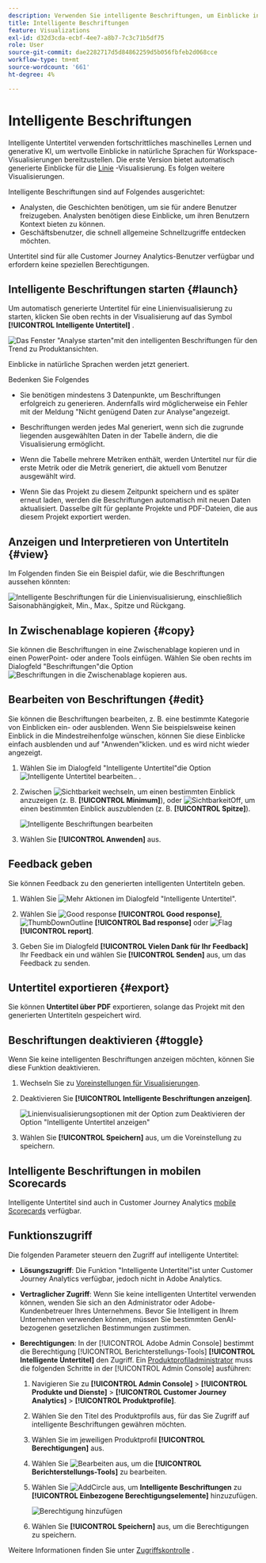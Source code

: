 ```yaml
---
description: Verwenden Sie intelligente Beschriftungen, um Einblicke in natürliche Sprachen zu generieren, damit Trends schnell in Visualisierungen auftauchen können.
title: Intelligente Beschriftungen
feature: Visualizations
exl-id: d32d3cda-ecbf-4ee7-a8b7-7c3c71b5df75
role: User
source-git-commit: dae2282717d5d84862259d5b056fbfeb2d068cce
workflow-type: tm+mt
source-wordcount: '661'
ht-degree: 4%

---
```


# Intelligente Beschriftungen

Intelligente Untertitel verwenden fortschrittliches maschinelles Lernen und generative KI, um wertvolle Einblicke in natürliche Sprachen für Workspace-Visualisierungen bereitzustellen. Die erste Version bietet automatisch generierte Einblicke für die [Linie](line.md) -Visualisierung. Es folgen weitere Visualisierungen.

Intelligente Beschriftungen sind auf Folgendes ausgerichtet:

* Analysten, die Geschichten benötigen, um sie für andere Benutzer freizugeben. Analysten benötigen diese Einblicke, um ihren Benutzern Kontext bieten zu können.
* Geschäftsbenutzer, die schnell allgemeine Schnellzugriffe entdecken möchten.

Untertitel sind für alle Customer Journey Analytics-Benutzer verfügbar und erfordern keine speziellen Berechtigungen.

## Intelligente Beschriftungen starten {#launch}

Um automatisch generierte Untertitel für eine Linienvisualisierung zu starten, klicken Sie oben rechts in der Visualisierung auf das Symbol **[!UICONTROL Intelligente Untertitel]** .

![Das Fenster &quot;Analyse starten&quot;mit den intelligenten Beschriftungen für den Trend zu Produktansichten. ](assets/intell-caps-1.png)

Einblicke in natürliche Sprachen werden jetzt generiert.

Bedenken Sie Folgendes

* Sie benötigen mindestens 3 Datenpunkte, um Beschriftungen erfolgreich zu generieren. Andernfalls wird möglicherweise ein Fehler mit der Meldung &quot;Nicht genügend Daten zur Analyse&quot;angezeigt.

* Beschriftungen werden jedes Mal generiert, wenn sich die zugrunde liegenden ausgewählten Daten in der Tabelle ändern, die die Visualisierung ermöglicht.

* Wenn die Tabelle mehrere Metriken enthält, werden Untertitel nur für die erste Metrik oder die Metrik generiert, die aktuell vom Benutzer ausgewählt wird.

* Wenn Sie das Projekt zu diesem Zeitpunkt speichern und es später erneut laden, werden die Beschriftungen automatisch mit neuen Daten aktualisiert. Dasselbe gilt für geplante Projekte und PDF-Dateien, die aus diesem Projekt exportiert werden.

## Anzeigen und Interpretieren von Untertiteln {#view}

Im Folgenden finden Sie ein Beispiel dafür, wie die Beschriftungen aussehen könnten:

![Intelligente Beschriftungen für die Linienvisualisierung, einschließlich Saisonabhängigkeit, Min., Max., Spitze und Rückgang.](assets/captions.png)

## In Zwischenablage kopieren {#copy}

Sie können die Beschriftungen in eine Zwischenablage kopieren und in einen PowerPoint- oder andere Tools einfügen. Wählen Sie oben rechts im Dialogfeld &quot;Beschriftungen&quot;die Option ![Beschriftungen in die Zwischenablage kopieren](/help/assets/icons/Copy.svg) aus.

## Bearbeiten von Beschriftungen {#edit}

Sie können die Beschriftungen bearbeiten, z. B. eine bestimmte Kategorie von Einblicken ein- oder ausblenden. Wenn Sie beispielsweise keinen Einblick in die Mindestreihenfolge wünschen, können Sie diese Einblicke einfach ausblenden und auf &quot;Anwenden&quot;klicken. und es wird nicht wieder angezeigt.

1. Wählen Sie im Dialogfeld &quot;Intelligente Untertitel&quot;die Option ![Intelligente Untertitel bearbeiten..](/help/assets/icons/EditInLight.svg) .

1. Zwischen ![Sichtbarkeit](/help/assets/icons/Visibility.svg) wechseln, um einen bestimmten Einblick anzuzeigen (z. B. **[!UICONTROL Minimum]**), oder ![SichtbarkeitOff](/help/assets/icons/VisibilityOff.svg), um einen bestimmten Einblick auszublenden (z. B. **[!UICONTROL Spitze]**).

   ![Intelligente Beschriftungen bearbeiten](assets/edit-intelligent-captions.png)

1. Wählen Sie **[!UICONTROL Anwenden]** aus.


## Feedback geben

Sie können Feedback zu den generierten intelligenten Untertiteln geben.

1. Wählen Sie ![Mehr Aktionen](/help/assets/icons/More.svg) im Dialogfeld &quot;Intelligente Untertitel&quot;.

1. Wählen Sie ![Good response](/help/assets/icons/ThumbUpOutline.svg) **[!UICONTROL Good response]**, ![ThumbDownOutline](/help/assets/icons/ThumbDownOutline.svg) **[!UICONTROL Bad response]** oder ![Flag](/help/assets/icons/Flag.svg) **[!UICONTROL report]**.

1. Geben Sie im Dialogfeld **[!UICONTROL Vielen Dank für Ihr Feedback]** Ihr Feedback ein und wählen Sie **[!UICONTROL Senden]** aus, um das Feedback zu senden.

## Untertitel exportieren {#export}

Sie können **Untertitel über PDF** exportieren, solange das Projekt mit den generierten Untertiteln gespeichert wird.

## Beschriftungen deaktivieren {#toggle}

Wenn Sie keine intelligenten Beschriftungen anzeigen möchten, können Sie diese Funktion deaktivieren.

1. Wechseln Sie zu [Voreinstellungen für Visualisierungen](/help/analysis-workspace/user-preferences.md#visualizations-preferences).
1. Deaktivieren Sie **[!UICONTROL Intelligente Beschriftungen anzeigen]**.

   ![Linienvisualisierungsoptionen mit der Option zum Deaktivieren der Option &quot;Intelligente Untertitel anzeigen&quot;](assets/toggle-captions.png)

1. Wählen Sie **[!UICONTROL Speichern]** aus, um die Voreinstellung zu speichern.





## Intelligente Beschriftungen in mobilen Scorecards

Intelligente Untertitel sind auch in Customer Journey Analytics [mobile Scorecards](https://experienceleague.adobe.com/de/docs/analytics-platform/using/cja-dashboards/manage-scorecard#captions) verfügbar.

## Funktionszugriff

Die folgenden Parameter steuern den Zugriff auf intelligente Untertitel:

* **Lösungszugriff**: Die Funktion &quot;Intelligente Untertitel&quot;ist unter Customer Journey Analytics verfügbar, jedoch nicht in Adobe Analytics.

* **Vertraglicher Zugriff**: Wenn Sie keine intelligenten Untertitel verwenden können, wenden Sie sich an den Administrator oder Adobe-Kundenbetreuer Ihres Unternehmens. Bevor Sie Intelligent in Ihrem Unternehmen verwenden können, müssen Sie bestimmten GenAI-bezogenen gesetzlichen Bestimmungen zustimmen.

* **Berechtigungen**: In der [!UICONTROL Adobe Admin Console] bestimmt die Berechtigung [!UICONTROL Berichterstellungs-Tools] **[!UICONTROL Intelligente Untertitel]** den Zugriff. Ein [Produktprofiladministrator](https://helpx.adobe.com/de/enterprise/using/manage-product-profiles.html) muss die folgenden Schritte in der [!UICONTROL Admin Console] ausführen:
   1. Navigieren Sie zu **[!UICONTROL Admin Console]** > **[!UICONTROL Produkte und Dienste]** > **[!UICONTROL Customer Journey Analytics]** > **[!UICONTROL Produktprofile]**.
   1. Wählen Sie den Titel des Produktprofils aus, für das Sie Zugriff auf intelligente Beschriftungen gewähren möchten.
   1. Wählen Sie im jeweiligen Produktprofil **[!UICONTROL Berechtigungen]** aus.
   1. Wählen Sie ![Bearbeiten](/help/assets/icons/Edit.svg) aus, um die **[!UICONTROL Berichterstellungs-Tools]** zu bearbeiten.
   1. Wählen Sie ![AddCircle](/help/assets/icons/AddCircle.svg) aus, um **Intelligente Beschriftungen** zu **[!UICONTROL Einbezogene Berechtigungselemente]** hinzuzufügen.

      ![Berechtigung hinzufügen](./assets/intelligent-captions-permissions.png)

   1. Wählen Sie **[!UICONTROL Speichern]** aus, um die Berechtigungen zu speichern.

Weitere Informationen finden Sie unter [Zugriffskontrolle](/help/technotes/access-control.md#access-control) .